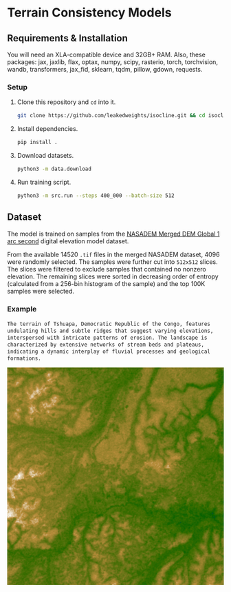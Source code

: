 # Terrain Consistency Models

## Requirements & Installation
You will need an XLA-compatible device and 32GB+ RAM. Also, these packages: jax, jaxlib, flax, optax, numpy, scipy, rasterio, torch, torchvision, wandb, transformers, jax_fid, sklearn, tqdm, pillow, gdown, requests.

### Setup

1. Clone this repository and `cd` into it.
    ```bash
    git clone https://github.com/leakedweights/isocline.git && cd isocline
    ```

2. Install dependencies.
    ```bash
    pip install .
    ```

3. Download datasets.
    ```bash
    python3 -m data.download
    ```

4. Run training script.
   ```bash
   python3 -m src.run --steps 400_000 --batch-size 512
   ```

## Dataset

The model is trained on samples from the [NASADEM Merged DEM Global 1 arc second](https://lpdaac.usgs.gov/products/nasadem_hgtv001/) digital elevation model dataset.

From the available 14520 `.tif` files in the merged NASADEM dataset, 4096 were randomly selected. The samples were further cut into `512x512` slices. The slices were filtered to exclude samples that contained no nonzero elevation. The remaining slices were sorted in decreasing order of entropy (calculated from a 256-bin histogram of the sample) and the top 100K samples were selected.

### Example 
    The terrain of Tshuapa, Democratic Republic of the Congo, features undulating hills and subtle ridges that suggest varying elevations, interspersed with intricate patterns of erosion. The landscape is characterized by extensive networks of stream beds and plateaus, indicating a dynamic interplay of fluvial processes and geological formations.

![An example textured slice from the NASADEM dataset](assets/NASADEM_HGT_n00e023_slice_512_2560.png)

